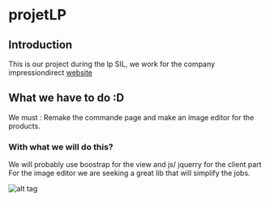 # projetLP
## Introduction
This is our project during the lp SIL, we work for the company impressiondirect [website](http://www.impressiondirect.fr/)
## What we have to do :D
We must : Remake the commande page and make an image editor for the products.
### With what we will do this?
We will probably use boostrap for the view and js/ jquerry for the client part
For the image editor we are seeking a great lib that will simplify the jobs.

![alt tag](https://s-media-cache-ak0.pinimg.com/originals/5d/69/c9/5d69c9af60d85805a0d2d6989d86a5d3.gif)
